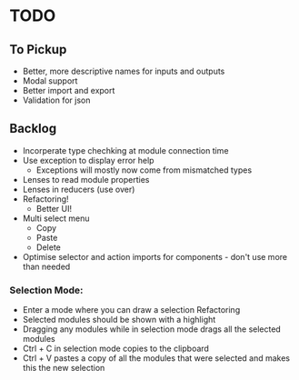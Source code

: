 # TODO

## To Pickup

- Better, more descriptive names for inputs and outputs
- Modal support
- Better import and export
- Validation for json

## Backlog

- Incorperate type chechking at module connection time
- Use exception to display error help
  - Exceptions will mostly now come from mismatched types
- Lenses to read module properties
- Lenses in reducers (use over)
- Refactoring!
  - Better UI!
- Multi select menu
  - Copy
  - Paste
  - Delete
- Optimise selector and action imports for components - don't use more than needed

### Selection Mode:
  - Enter a mode where you can draw a selection Refactoring
  - Selected modules should be shown with a highlight
  - Dragging any modules while in selection mode drags all the selected modules
  - Ctrl + C in selection mode copies to the clipboard
  - Ctrl + V pastes a copy of all the modules that were selected and makes this the new selection